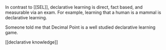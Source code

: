 In contrast to [[SEL]], declarative learning is direct, fact based, and measurable via an exam. For example, learning that a human is a mammal is declarative learning.

Someone told me that Decimal Point is a well studied declarative learning game.

[[declarative knowledge]]